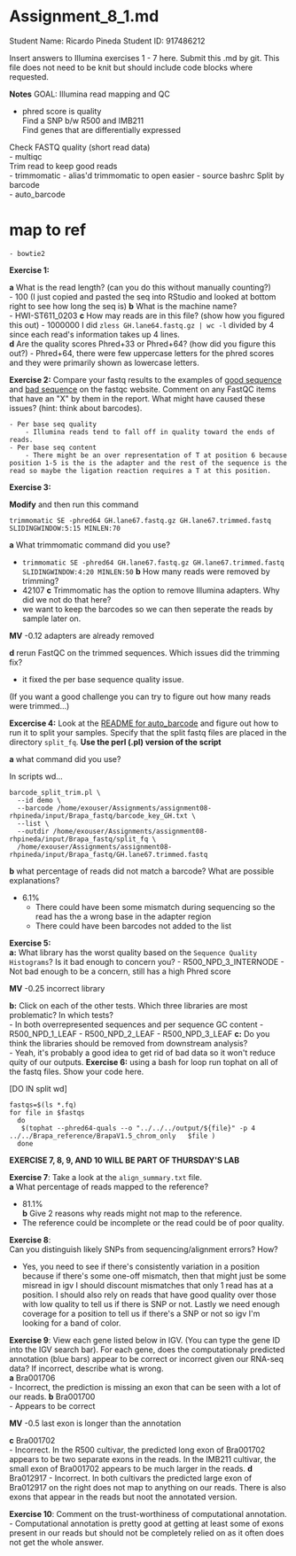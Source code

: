 # Assignment_8_1.md

Student Name: Ricardo Pineda
Student ID: 917486212

Insert answers to Illumina exercises 1 - 7 here.  Submit this .md by git. This file does not need to be knit but should include code blocks where requested.


__Notes__
GOAL:  Illumina read mapping and QC  
- phred score is quality  
Find a SNP b/w R500 and IMB211  
Find genes that are differentially expressed  

Check FASTQ quality (short read data)  
	- multiqc  
Trim read to keep good reads  
	- trimmomatic
	- alias'd trimmomatic to open easier
	- source bashrc
Split by barcode  
	- auto_barcode  
# map to ref  
	- bowtie2



__Exercise 1:__  

__a__ What is the read length? (can you do this without manually counting?)  
	- 100 (I just copied and pasted the seq into RStudio and looked at bottom right to see how long the seq is)
__b__ What is the machine name?  
	- HWI-ST611_0203
__c__ How may reads are in this file? (show how you figured this out)
	- 1000000 I did `zless GH.lane64.fastq.gz | wc -l` divided by 4 since each read's information takes up 4 lines.    
__d__ Are the quality scores Phred+33 or Phred+64? (how did you figure this out?)
	- Phred+64, there were few uppercase letters for the phred scores and they were primarily shown as lowercase letters.  
	
__Exercise 2:__ Compare your fastq results to the examples of [good sequence](http://www.bioinformatics.babraham.ac.uk/projects/fastqc/good_sequence_short_fastqc.html) and [bad sequence](http://www.bioinformatics.babraham.ac.uk/projects/fastqc/bad_sequence_fastqc.html) on the fastqc website.  Comment on any FastQC items that have an "X" by them in the report.  What might have caused these issues? (hint: think about barcodes). 

	- Per base seq quality
		- Illumina reads tend to fall off in quality toward the ends of reads.
	- Per base seq content
		- There might be an over representation of T at position 6 because position 1-5 is the is the adapter and the rest of the sequence is the read so maybe the ligation reaction requires a T at this position.


__Exercise 3:__

__Modify__ and then run this command

    trimmomatic SE -phred64 GH.lane67.fastq.gz GH.lane67.trimmed.fastq SLIDINGWINDOW:5:15 MINLEN:70

__a__ What trimmomatic command did you use?  
- `trimmomatic SE -phred64 GH.lane67.fastq.gz GH.lane67.trimmed.fastq SLIDINGWINDOW:4:20 MINLEN:50`
__b__ How many reads were removed by trimming?  
- 42107
__c__ Trimmomatic has the option to remove Illumina adapters.  Why did we not do that here?  
- we want to keep the barcodes so we can then seperate the reads by sample later on.

**MV** -0.12 adapters are already removed

__d__ rerun FastQC on the trimmed sequences.  Which issues did the trimming fix?  
- it fixed the per base sequence quality issue. 

(If you want a good challenge you can try to figure out how many reads were trimmed...)

__Excercise 4:__ Look at the [README for auto_barcode](https://github.com/mfcovington/auto_barcode) and figure out how to run it to split your samples.  Specify that the split fastq files are placed in the directory `split_fq`.  __Use the perl (.pl) version of the script__

__a__ what command did you use?  

In scripts wd...

```
barcode_split_trim.pl \
  --id demo \
  --barcode /home/exouser/Assignments/assignment08-rhpineda/input/Brapa_fastq/barcode_key_GH.txt \
  --list \
  --outdir /home/exouser/Assignments/assignment08-rhpineda/input/Brapa_fastq/split_fq \
  /home/exouser/Assignments/assignment08-rhpineda/input/Brapa_fastq/GH.lane67.trimmed.fastq
```

__b__ what percentage of reads did not match a barcode?  What are possible explanations?

- 6.1%  
	- There could have been some mismatch during sequencing so the read has the a wrong base in the adapter region
	- There could have been barcodes not added to the list

__Exercise 5:__  
__a:__ What library has the worst quality based on the `Sequence Quality Histograms`?  Is it bad enough to concern you?
	- R500_NPD_3_INTERNODE
		- Not bad enough to be a concern, still has a high Phred score
		
**MV** -0.25 incorrect library
		
__b:__ Click on each of the other tests.  Which three libraries are most problematic?  In which tests?  
	- In both overrepresented sequences and per sequence GC content
		- R500_NPD_1_LEAF
		- R500_NPD_2_LEAF
		- R500_NPD_3_LEAF
__c:__ Do you think the libraries should be removed from downstream analysis?  
	- Yeah, it's probably a good idea to get rid of bad data so it won't reduce quity of our outputs.
__Exercise 6:__ using a bash for loop run tophat on all of the fastq files.  Show your code here.

[DO IN split wd]
```
fastqs=$(ls *.fq)
for file in $fastqs
  do
   $(tophat --phred64-quals --o "../../../output/${file}" -p 4 ../../Brapa_reference/BrapaV1.5_chrom_only   $file )
  done
```

__EXERCISE 7, 8, 9, AND 10 WILL BE PART OF THURSDAY'S LAB__

__Exercise 7__: Take a look at the `align_summary.txt` file.  
__a__  What percentage of reads mapped to the reference?  
- 81.1%  
__b__  Give 2 reasons why reads might not map to the reference.
- The reference could be incomplete or the read could be of poor quality.  

__Exercise 8__:  
Can you distinguish likely SNPs from sequencing/alignment errors?  How?  
- Yes, you need to see if there's consistently variation in a position because if there's some one-off mismatch, then that might just be some misread in igv I should discount mismatches that only 1 read has at a position. I should also rely on reads that have good quality over those with low quality to tell us if there is SNP or not. Lastly we need enough coverage for a position to tell us if there's a SNP or not so igv I'm looking for a band of color.

__Exercise 9__:
View each gene listed below in IGV. (You can type the gene ID into the IGV search bar).  For each gene, does the computationaly predicted annotation (blue bars) appear to be correct or incorrect given our RNA-seq data? If incorrect, describe what is wrong.  
__a__ Bra001706  
	- Incorrect, the prediction is missing an exon that can be seen with a lot of our reads.
__b__ Bra001700  
	- Appears to be correct  
	
**MV** -0.5 last exon is longer than the annotation
	
__c__ Bra001702  
	- Incorrect. In the R500 cultivar, the predicted long exon of Bra001702 appears to be two separate exons in the reads. In the IMB211 cultivar, the small exon of Bra001702 appears to be much larger in the reads.
__d__ Bra012917
	- Incorrect. In both cultivars the predicted large exon of Bra012917 on the right does not map to anything on our reads. There is also exons that appear in the reads but noot the annotated version.

__Exercise 10__:
Comment on the trust-worthiness of computational annotation.  
	- Computational annotation is pretty good at getting at least some of exons present in our reads but should not be completely relied on as it often does not get the whole answer.

